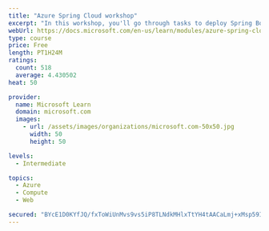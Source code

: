 ```yaml
---
title: "Azure Spring Cloud workshop"
excerpt: "In this workshop, you'll go through tasks to deploy Spring Boot microservices to Azure Spring Cloud (ASC)."
webUrl: https://docs.microsoft.com/en-us/learn/modules/azure-spring-cloud-workshop/
type: course
price: Free
length: PT1H24M
ratings:
  count: 518
  average: 4.430502
heat: 50

provider:
  name: Microsoft Learn
  domain: microsoft.com
  images:
    - url: /assets/images/organizations/microsoft.com-50x50.jpg
      width: 50
      height: 50

levels:
  - Intermediate

topics:
  - Azure
  - Compute
  - Web

secured: "BYcE1D0KYfJQ/fxToWiUnMvs9vs5iP8TLNdkMHlxTtYH4tAACaLmj+xMsp59ILe0IJ4QeqHqrP1I5he4nTPRX0OBV78MFMFdagvdBfZ2dr/seCbgiiWAVrUjigDRPPzrGZxlR8N4yHFsXyn00jy6Ow0llNGlsfR0uK5py7gaLyDXvcTvgUFlgdVTAZWtVExQAcf+9ZIfkrDqFOQnxoBtMg9uthrdhvzSHymrAyACZs+Iq/xvOLNFDY/Mq/4qmuvPghJ6QVGlltxOBxS0HWM2uC/iU+klTdcY1QFpiF+VRWXF6EzHs1fBQ5p2ddZviLQcoB2aJ+IViYU5xMKX91CBbU9py0Us+qu0otno8Ia9tPjSHx9bHF4LkM26Fph1vdI0ejDuA+DlgjKS4Pvp2A7r2yiXu4Xc/QzAWB/goo9ONZk=;0ibppA8a9hZ1DUIhhC08Sg=="
---
```



